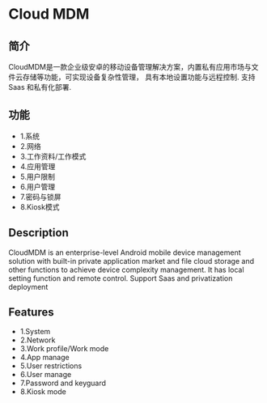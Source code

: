 # Cloud MDM

## 简介
CloudMDM是一款企业级安卓的移动设备管理解决方案，内置私有应用市场与文件云存储等功能，可实现设备复杂性管理， 具有本地设置功能与远程控制.
支持Saas 和私有化部署.

## 功能
* 1.系统
* 2.网络
* 3.工作资料/工作模式
* 4.应用管理
* 5.用户限制
* 6.用户管理
* 7.密码与锁屏
* 8.Kiosk模式
## Description
CloudMDM is an enterprise-level Android mobile device management solution with built-in private application market and file cloud storage and other functions to achieve device complexity management.
It has local setting function and remote control.
Support Saas and privatization deployment

## Features
* 1.System
* 2.Network
* 3.Work profile/Work mode
* 4.App manage
* 5.User restrictions
* 6.User manage
* 7.Password and keyguard
* 8.Kiosk mode
